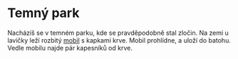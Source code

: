 # Temný park

Nacházíš se v temném parku, kde se pravděpodobně stal zločin. Na zemi u lavičky 
leží rozbitý [mobil](stuff/phone) s kapkami krve. Mobil prohlídne, a uloží do batohu. Vedle mobilu
najde pár kapesníků od krve.
